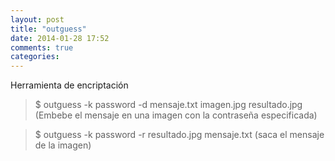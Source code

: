 ```yaml
---
layout: post
title: "outguess"
date: 2014-01-28 17:52
comments: true
categories: 
---
```

Herramienta de encriptación

>$ outguess -k password -d mensaje.txt imagen.jpg resultado.jpg (Embebe el mensaje en una imagen con la contraseña especificada)

>$ outguess -k password -r resultado.jpg mensaje.txt  (saca el mensaje de la imagen)

